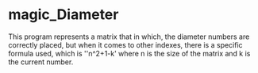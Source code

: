 # magic_Diameter
This program represents a matrix that in which, the diameter numbers are correctly placed, but when it comes to other indexes, there is a specific formula used, which is ''n^2+1-k' where n is the size of the matrix and k is the current number.
